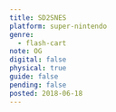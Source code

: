```yaml
---
title: SD2SNES
platform: super-nintendo
genre:
  - flash-cart
note: OG
digital: false
physical: true
guide: false
pending: false
posted: 2018-06-18
---
```

